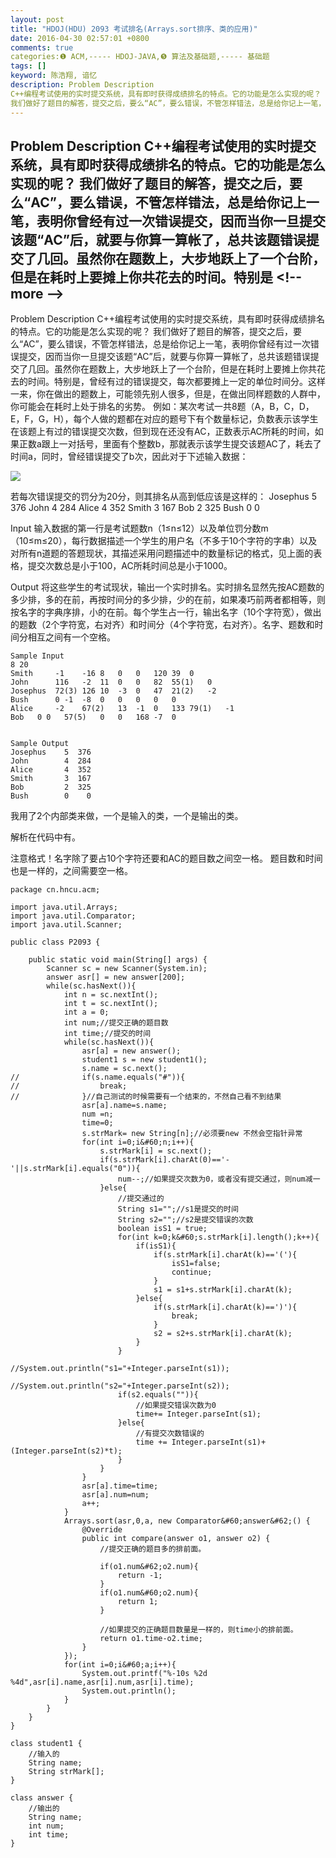 ```yaml
---
layout: post
title: "HDOJ(HDU) 2093 考试排名(Arrays.sort排序、类的应用)"
date: 2016-04-30 02:57:01 +0800
comments: true
categories:❶ ACM,----- HDOJ-JAVA,❺ 算法及基础题,----- 基础题
tags: []
keyword: 陈浩翔, 谙忆
description: Problem Description 
C++编程考试使用的实时提交系统，具有即时获得成绩排名的特点。它的功能是怎么实现的呢？ 
我们做好了题目的解答，提交之后，要么“AC”，要么错误，不管怎样错法，总是给你记上一笔，表明你曾经有过一次错误提交，因而当你一旦提交该题“AC”后，就要与你算一算帐了，总共该题错误提交了几回。虽然你在题数上，大步地跃上了一个台阶，但是在耗时上要摊上你共花去的时间。特别是 
---
```



Problem Description 
C++编程考试使用的实时提交系统，具有即时获得成绩排名的特点。它的功能是怎么实现的呢？ 
我们做好了题目的解答，提交之后，要么“AC”，要么错误，不管怎样错法，总是给你记上一笔，表明你曾经有过一次错误提交，因而当你一旦提交该题“AC”后，就要与你算一算帐了，总共该题错误提交了几回。虽然你在题数上，大步地跃上了一个台阶，但是在耗时上要摊上你共花去的时间。特别是
&#60;!-- more --&#62;
----------

Problem Description
C++编程考试使用的实时提交系统，具有即时获得成绩排名的特点。它的功能是怎么实现的呢？
我们做好了题目的解答，提交之后，要么“AC”，要么错误，不管怎样错法，总是给你记上一笔，表明你曾经有过一次错误提交，因而当你一旦提交该题“AC”后，就要与你算一算帐了，总共该题错误提交了几回。虽然你在题数上，大步地跃上了一个台阶，但是在耗时上要摊上你共花去的时间。特别是，曾经有过的错误提交，每次都要摊上一定的单位时间分。这样一来，你在做出的题数上，可能领先别人很多，但是，在做出同样题数的人群中，你可能会在耗时上处于排名的劣势。
例如：某次考试一共8题（A，B，C，D，E，F，G，H），每个人做的题都在对应的题号下有个数量标记，负数表示该学生在该题上有过的错误提交次数，但到现在还没有AC，正数表示AC所耗的时间，如果正数a跟上一对括号，里面有个整数b，那就表示该学生提交该题AC了，耗去了时间a，同时，曾经错误提交了b次，因此对于下述输入数据：

![](http://img.blog.csdn.net/20160430145040937)

若每次错误提交的罚分为20分，则其排名从高到低应该是这样的：
Josephus 5 376
John 4 284
Alice 4 352
Smith 3 167
Bob 2 325
Bush 0 0

 

Input
输入数据的第一行是考试题数n（1≤n≤12）以及单位罚分数m（10≤m≤20），每行数据描述一个学生的用户名（不多于10个字符的字串）以及对所有n道题的答题现状，其描述采用问题描述中的数量标记的格式，见上面的表格，提交次数总是小于100，AC所耗时间总是小于1000。


 

Output
将这些学生的考试现状，输出一个实时排名。实时排名显然先按AC题数的多少排，多的在前，再按时间分的多少排，少的在前，如果凑巧前两者都相等，则按名字的字典序排，小的在前。每个学生占一行，输出名字（10个字符宽），做出的题数（2个字符宽，右对齐）和时间分（4个字符宽，右对齐）。名字、题数和时间分相互之间有一个空格。

 

```
Sample Input
8 20
Smith	  -1	-16	8	0	0	120	39	0
John	  116	-2	11	0	0	82	55(1)	0
Josephus  72(3)	126	10	-3	0	47	21(2)	-2
Bush	  0	-1	-8	0	0	0	0	0
Alice	  -2	67(2)	13	-1	0	133	79(1)	-1
Bob	  0	0	57(5)	0	0	168	-7	0
 

Sample Output
Josephus    5  376
John        4  284
Alice       4  352
Smith       3  167
Bob         2  325
Bush        0    0
```


我用了2个内部类来做，一个是输入的类，一个是输出的类。

解析在代码中有。

注意格式！名字除了要占10个字符还要和AC的题目数之间空一格。
题目数和时间也是一样的，之间需要空一格。

```
package cn.hncu.acm;

import java.util.Arrays;
import java.util.Comparator;
import java.util.Scanner;

public class P2093 {

	public static void main(String[] args) {
		Scanner sc = new Scanner(System.in);
		answer asr[] = new answer[200];
		while(sc.hasNext()){
			int n = sc.nextInt();
			int t = sc.nextInt();
			int a = 0;
			int num;//提交正确的题目数
			int time;//提交的时间
			while(sc.hasNext()){
				asr[a] = new answer();
				student1 s = new student1();
				s.name = sc.next();
//				if(s.name.equals("#")){
//					break;
//				}//自己测试的时候需要有一个结束的，不然自己看不到结果
				asr[a].name=s.name;
				num =n;
				time=0;
				s.strMark= new String[n];//必须要new 不然会空指针异常
				for(int i=0;i&#60;n;i++){
					s.strMark[i] = sc.next();
					if(s.strMark[i].charAt(0)=='-'||s.strMark[i].equals("0")){
						num--;//如果提交次数为0，或者没有提交通过，则num减一
					}else{
						//提交通过的
						String s1="";//s1是提交的时间
						String s2="";//s2是提交错误的次数
						boolean isS1 = true;
						for(int k=0;k&#60;s.strMark[i].length();k++){
							if(isS1){
								if(s.strMark[i].charAt(k)=='('){
									isS1=false;
									continue;
								}
								s1 = s1+s.strMark[i].charAt(k);
							}else{
								if(s.strMark[i].charAt(k)==')'){
									break;
								}
								s2 = s2+s.strMark[i].charAt(k);
							}
						}
						//System.out.println("s1="+Integer.parseInt(s1));
						//System.out.println("s2="+Integer.parseInt(s2));
						if(s2.equals("")){
							//如果提交错误次数为0
							time+= Integer.parseInt(s1);
						}else{
							//有提交次数错误的
							time += Integer.parseInt(s1)+(Integer.parseInt(s2)*t);
						}
					}
				}
				asr[a].time=time;
				asr[a].num=num;
				a++;
			}
			Arrays.sort(asr,0,a, new Comparator&#60;answer&#62;() {
				@Override
				public int compare(answer o1, answer o2) {
					//提交正确的题目多的排前面。
					
					if(o1.num&#62;o2.num){
						return -1;
					}
					if(o1.num&#60;o2.num){
						return 1;
					}
					
					//如果提交的正确题目数量是一样的，则time小的排前面。
					return o1.time-o2.time;
				}
			});
			for(int i=0;i&#60;a;i++){
				System.out.printf("%-10s %2d %4d",asr[i].name,asr[i].num,asr[i].time);
				System.out.println();
			}
		}
	}
}

class student1 {
	//输入的
	String name;
	String strMark[];
}

class answer {
	//输出的
	String name;
	int num;
	int time;
}
```